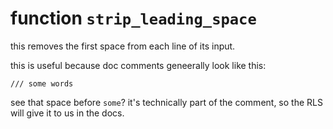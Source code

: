 # function `strip_leading_space`

this removes the first space from each line of its input.

this is useful because doc comments geneerally look like this:

```text
/// some words
```

see that space before `some`? it's technically part of the comment,
so the RLS will give it to us in the docs.